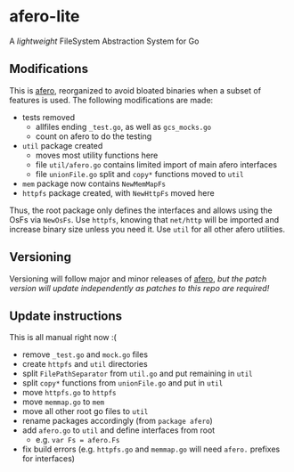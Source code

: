 afero-lite
==========

A *lightweight* FileSystem Abstraction System for Go

Modifications
-------------

This is [afero]("github.com/spf13/afero"), reorganized to avoid
bloated binaries when a subset of features is used.  The following
modifications are made:

  * tests removed
    - allfiles ending `_test.go`, as well as `gcs_mocks.go`
	- count on afero to do the testing
  * `util` package created
    - moves most utility functions here
	- file `util/afero.go` contains limited import of main afero interfaces
	- file `unionFile.go` split and `copy*` functions moved to `util`
  * `mem` package now contains `NewMemMapFs`
  * `httpfs` package created, with `NewHttpFs` moved here

Thus, the root package only defines the interfaces and allows using
the OsFs via `NewOsFs`.  Use `httpfs`, knowing that `net/http` will be imported
and increase binary size unless you need it.  Use `util` for all
other afero utilities.

Versioning
----------

Versioning will follow major and minor releases of [afero]("github.com/spf13/afero"),
*but the patch version will update independently as patches to this repo are required!*

Update instructions
-------------------

This is all manual right now :(

 * remove `_test.go` and `mock.go` files
 * create `httpfs` and `util` directories
 * split `FilePathSeparator` from `util.go` and put remaining in `util`
 * split `copy*` functions from `unionFile.go` and put in `util`
 * move `httpfs.go` to `httpfs`
 * move `memmap.go` to `mem`
 * move all other root go files to `util`
 * rename packages accordingly (from `package afero`)
 * add `afero.go` to `util` and define interfaces from root
   - e.g. `var Fs = afero.Fs`
 * fix build errors (e.g. `httpfs.go` and `memmap.go` will need `afero.` prefixes for interfaces)
